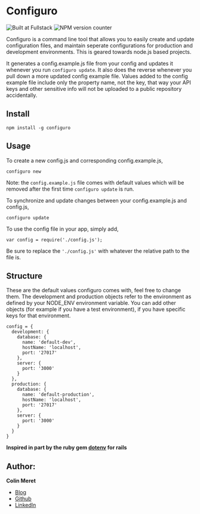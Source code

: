 # Configuro
![Built at Fullstack](https://camo.githubusercontent.com/aec51f267d906a810e0be7e4b9463f2b23bd419e/68747470733a2f2f696d672e736869656c64732e696f2f62616467652f4275696c7425323061742d46756c6c737461636b2d677265656e2e7376673f7374796c653d666c61742d737175617265)
![NPM version counter]()


Configuro is a command line tool that allows you to easily create and update
configuration files, and maintain seperate configurations for production and
development environments. This is geared towards node.js based projects. 

It generates a config.example.js file from your config and updates it whenever
you run `configuro update`. It also does the reverse whenever you pull down a 
more updated config example file. Values added to the config example file 
include only the property name, not the key, that way your API keys and other
sensitive info will not be uploaded to a public repository accidentally.


## Install

    npm install -g configuro

## Usage

To create a new config.js and corresponding config.example.js, 

    configuro new

Note: the `config.example.js` file comes with default values which will be removed
after the first time `configuro update` is run.

To synchronize and update changes between your config.example.js and config.js,

    configuro update

To use the config file in your app, simply add,

    var config = require('./config.js');

Be sure to replace the `'./config.js'` with whatever the relative path to the file is.

## Structure

These are the default values configuro comes with, feel free to change them. The 
development and production objects refer to the environment as defined by your
NODE_ENV environment variable. You can add other objects (for example if you 
have a test environment), if you have specific keys for that environment.

    config = {
      development: {
        database: {
          name: 'default-dev',
          hostName: 'localhost',
          port: '27017'
        },
        server: {
          port: '3000'
        }
      },
      production: {
        database: {
          name: 'default-production',
          hostName: 'localhost',
          port: '27017'
        },
        server: {
          port: '3000'
        }
      }
    }

**Inspired in part by the ruby gem [dotenv](https://github.com/bkeepers/dotenv) for rails**

## Author:
**Colin Meret** 
- [Blog](http://meret.io)
- [Github](http://github.com/colin92)
- [LinkedIn](http://linkedin.com/in/colinmeret)
